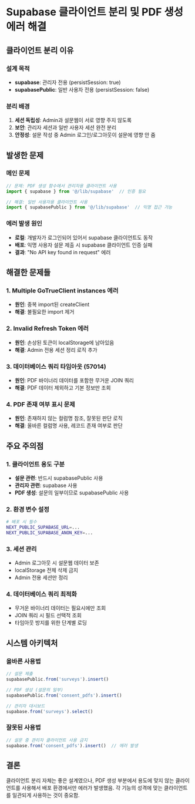 # Supabase 클라이언트 분리 및 PDF 생성 에러 해결

## 클라이언트 분리 이유

### 설계 목적
- **supabase**: 관리자 전용 (persistSession: true)
- **supabasePublic**: 일반 사용자 전용 (persistSession: false)

### 분리 배경
1. **세션 독립성**: Admin과 설문웹이 서로 영향 주지 않도록
2. **보안**: 관리자 세션과 일반 사용자 세션 완전 분리
3. **안정성**: 설문 작성 중 Admin 로그인/로그아웃이 설문에 영향 안 줌

## 발생한 문제

### 메인 문제
```typescript
// 문제: PDF 생성 함수에서 관리자용 클라이언트 사용
import { supabase } from '@/lib/supabase'  // 인증 필요

// 해결: 일반 사용자용 클라이언트 사용
import { supabasePublic } from '@/lib/supabase'  // 익명 접근 가능
```

### 에러 발생 원인
- **로컬**: 개발자가 로그인되어 있어서 supabase 클라이언트도 동작
- **배포**: 익명 사용자 설문 제출 시 supabase 클라이언트 인증 실패
- **결과**: "No API key found in request" 에러

## 해결한 문제들

### 1. Multiple GoTrueClient instances 에러
- **원인**: 중복 import된 createClient
- **해결**: 불필요한 import 제거

### 2. Invalid Refresh Token 에러
- **원인**: 손상된 토큰이 localStorage에 남아있음
- **해결**: Admin 전용 세션 정리 로직 추가

### 3. 데이터베이스 쿼리 타임아웃 (57014)
- **원인**: PDF 바이너리 데이터를 포함한 무거운 JOIN 쿼리
- **해결**: PDF 데이터 제외하고 기본 정보만 조회

### 4. PDF 존재 여부 표시 문제
- **원인**: 존재하지 않는 컬럼명 참조, 잘못된 판단 로직
- **해결**: 올바른 컬럼명 사용, 레코드 존재 여부로 판단

## 주요 주의점

### 1. 클라이언트 용도 구분
- **설문 관련**: 반드시 supabasePublic 사용
- **관리자 관련**: supabase 사용
- **PDF 생성**: 설문의 일부이므로 supabasePublic 사용

### 2. 환경 변수 설정
```bash
# 배포 시 필수
NEXT_PUBLIC_SUPABASE_URL=...
NEXT_PUBLIC_SUPABASE_ANON_KEY=...
```

### 3. 세션 관리
- Admin 로그아웃 시 설문웹 데이터 보존
- localStorage 전체 삭제 금지
- Admin 전용 세션만 정리

### 4. 데이터베이스 쿼리 최적화
- 무거운 바이너리 데이터는 필요시에만 조회
- JOIN 쿼리 시 필드 선택적 조회
- 타임아웃 방지를 위한 단계별 로딩

## 시스템 아키텍처

### 올바른 사용법
```typescript
// 설문 제출
supabasePublic.from('surveys').insert()

// PDF 생성 (설문의 일부)
supabasePublic.from('consent_pdfs').insert()

// 관리자 대시보드
supabase.from('surveys').select()
```

### 잘못된 사용법
```typescript
// 설문 중 관리자 클라이언트 사용 금지
supabase.from('consent_pdfs').insert()  // 에러 발생
```

## 결론

클라이언트 분리 자체는 좋은 설계였으나, PDF 생성 부분에서 용도에 맞지 않는 클라이언트를 사용해서 배포 환경에서만 에러가 발생했음. 각 기능의 성격에 맞는 클라이언트를 일관되게 사용하는 것이 중요함.
